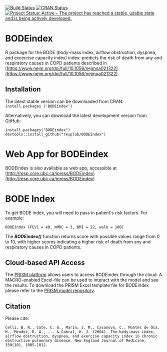 [![Build Status](https://travis-ci.org/resplab/BODEindex.svg?branch=master)](https://travis-ci.org/resplab/BODEindex)
[![CRAN Status](https://www.r-pkg.org/badges/version/BODEindex)](https://cran.r-project.org/web/packages/BODEindex/index.html)
[![Project Status: Active – The project has reached a stable, usable state and is being actively developed.](https://www.repostatus.org/badges/latest/active.svg)](https://www.repostatus.org/#active)

# BODEindex

R package for the BODE (body-mass index, airflow obstruction, dyspnea, and excercise capacity index) index: predicts the risk of death from any and respiratory causes in COPD patients described in [https://www.nejm.org/doi/full/10.1056/nejmoa021322](https://www.nejm.org/doi/full/10.1056/nejmoa021322).

## Installation

The latest stable version can be downloaded from CRAN:  
`install.packages ('BODEindex')`

Alternatively, you can download the latest development version from GitHub:

```
install.packages("BODEindex")
devtools::install_github("resplab/BODEindex")
```

# Web App for BODEindex 

BODEindex is also available as web app, accessible at [http://resp.core.ubc.ca/ipress/BODEindex](http://resp.core.ubc.ca/ipress/BODEindex)

# BODE Index

To get BODE index, you will need to pass in patient's risk factors. For example: 

```
BODEindex (FEV1 = 40, mMRC = 3, BMI = 22, walk = 100)
```

The ***BODEindex()*** function returns score with possible values range from 0 to 10, with higher scores indicating a higher risk of death from any and respiratory causes in COPD patients.

## Cloud-based API Access
The [PRISM platform](http://prism.resp.core.ubc.ca) allows users to access BODEindex through the cloud. A MACRO-enabled Excel-file can be used to interact with the model and see the results. To download the PRISM Excel template file for BODEindex please refer to the [PRISM model repository](http://resp.core.ubc.ca/ipress/prism).


## Citation

Please cite: 

```
Celli, B. R., Cote, C. G., Marin, J. M., Casanova, C., Montes de Oca, M., Mendez, R. A., ... & Cabral, H. J. (2004). The body-mass index, airflow obstruction, dyspnea, and exercise capacity index in chronic obstructive pulmonary disease. New England Journal of Medicine, 350(10), 1005-1012.
```
